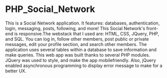 # PHP_Social_Network

This is a Social Network application. It features: databases, authentication, login, messaging, posts, following, and more! This Social Network's front-end is
responsive.The webstack that I used are: HTML, CSS, JQuery, PHP, and SQL. You can log in, follow other members, post public or private messages, edit your profile
section, and search other members. The application uses several tables within a database to save information and make queries. This web app was built thanks to
several PHP modules. JQuery was used to style, and make the app mobilefriendly. Also, jQuery enabled asynchronous programming to display error message to make for a
better UX.
